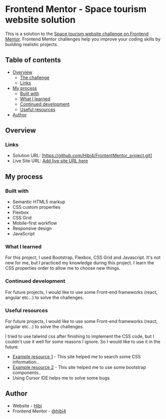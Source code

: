 # Frontend Mentor - Space tourism website solution

This is a solution to the [Space tourism website challenge on Frontend Mentor](https://www.frontendmentor.io/challenges/space-tourism-multipage-website-gRWj1URZ3). Frontend Mentor challenges help you improve your coding skills by building realistic projects. 

## Table of contents

- [Overview](#overview)
  - [The challenge](#the-challenge)
  - [Links](#links)
- [My process](#my-process)
  - [Built with](#built-with)
  - [What I learned](#what-i-learned)
  - [Continued development](#continued-development)
  - [Useful resources](#useful-resources)
- [Author](#author)

## Overview

### Links

- Solution URL: [https://github.com/Hibi4/FrontentMentor_project.git]
- Live Site URL: [Add live site URL here](https://your-live-site-url.com)

## My process

### Built with  

- Semantic HTML5 markup
- CSS custom properties
- Flexbox
- CSS Grid
- Mobile-first workflow
- Responsive design
- JavaScript

### What I learned

For this project, I used Bootstrap, Flexbox, CSS Grid and Javascript. It's not new for me, but I practiced my knowledge during this project. I learn the CSS properties order to allow me to choose new things.

### Continued development

For future projects, I would like to use some Front-end frameworks (react, angular etc...) to solve the challenges.

### Useful resources

For future projects, I would like to use some Front-end frameworks (react, angular etc...) to solve the challenges.

I tried to use talwind css after finishing to implement the CSS code, but I couldn't use it well for some reasons I ignore. So I would like to use it in the future.

- [Example resource 1](https://www.w3schools.com/howto/tryit.asp?filename=tryhow_js_active_element) - This site helped me to search some CSS information..
- [Example resource 2](https://getbootstrap.com/docs/5.2/utilities/colors/) - This site helped me to use some bootstrap components..
- Using Cursor IDE helps me to solve some bugs. 

## Author

- Website - [Hibi](https://portfolio-ousmane.vercel.app/en/)
- Frontend Mentor - [@hibi4](https://www.frontendmentor.io/profile/yourusername)